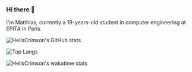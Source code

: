 ### Hi there 👋

I'm Matthias, currently a 19-years-old student in computer engineering at EPITA in Paris.

![HellsCrimson's GitHub stats](https://github-readme-stats.vercel.app/api?username=HellsCrimson&count_private=true&show_icons=true&theme=dark)

![Top Langs](https://github-readme-stats.vercel.app/api/top-langs/?username=HellsCrimson&theme=dark&layout=compact&hide=Mathematica,ShaderLab)

![HellsCrimson's wakatime stats](https://github-readme-stats.vercel.app/api/wakatime?username=HellsCrimson&theme=dark)

